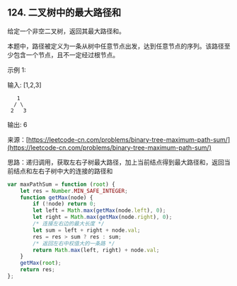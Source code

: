 ## 124. 二叉树中的最大路径和

给定一个非空二叉树，返回其最大路径和。

本题中，路径被定义为一条从树中任意节点出发，达到任意节点的序列。该路径至少包含一个节点，且不一定经过根节点。

示例 1:

输入: [1,2,3]

       1
      / \
     2   3

输出: 6

来源：[https://leetcode-cn.com/problems/binary-tree-maximum-path-sum/](https://leetcode-cn.com/problems/binary-tree-maximum-path-sum/)

思路：递归调用，获取左右子树最大路径，加上当前结点得到最大路径和，返回当前结点和左右子树中大的连接的路径和

```javascript
var maxPathSum = function (root) {
    let res = Number.MIN_SAFE_INTEGER;
    function getMax(node) {
        if (!node) return 0;
        let left = Math.max(getMax(node.left), 0);
        let right = Math.max(getMax(node.right), 0);
        /* 连接左右边的最大长度 */
        let sum = left + right + node.val;
        res = res > sum ? res : sum;
        /* 返回左右中权值大的一条路 */
        return Math.max(left, right) + node.val;
    }
    getMax(root);
    return res;
};
```


